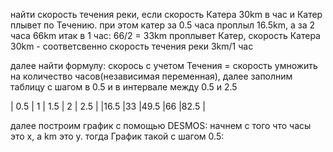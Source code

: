 найти скорость течения реки, если скорость Катера 30km в час и Катер плывет по Течению. при этом катер за 0.5 часа проплыл 16.5km, а за 2 часа 66km
итак в 1 час: 66/2 = 33km проплывет Катер, скорость Катера 30km - соответсвенно скорость течения реки 3km/1 час

далее найти формулу: скорось с учетом Течения = скорость умножить на количество часов(независимая переменная),
далее заполним таблицу с шагом в 0.5 и в интервале между 0.5 и 2.5

| 0.5 | 1 | 1.5 | 2 | 2.5 |
|16.5 |33 |49.5 |66 |82.5 |

далее построим график с помощью DESMOS: начнем с того что часы это x, а km это y. тогда График такой с шагом 0.5:
